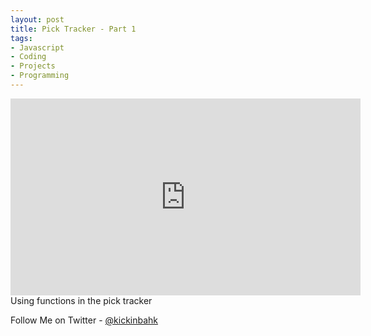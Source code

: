 ```yaml
---
layout: post
title: Pick Tracker - Part 1
tags:
- Javascript
- Coding
- Projects
- Programming
---
```

<iframe width="560" height="315" src="https://www.youtube.com/embed/atiYLpjyvRs" frameborder="0" allowfullscreen></iframe>
<br>
Using functions in the pick tracker
<br>

Follow Me on Twitter - [@kickinbahk](https://twitter.com/kickinbahk)
<br>
